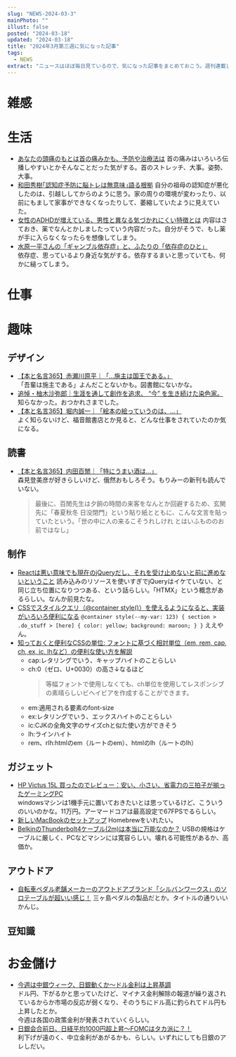 ```yaml
---
slug: "NEWS-2024-03-3"
mainPhoto: ""
illust: false
posted: "2024-03-18"
updated: "2024-03-18"
title: "2024年3月第三週に気になった記事"
tags:
  - NEWS
extract: "ニュースはほぼ毎日見ているので、気になった記事をまとめておこう。週刊連載したい。"
---
```


# 雑感

# 生活

- [あなたの頭痛のもとは首の痛みかも、予防や治療法は](https://natgeo.nikkeibp.co.jp/atcl/news/24/030800138/?P=3) 
  首の痛みはいろいろ伝播しやすいとかそんなことだった気がする。首のストレッチ、大事。姿勢、大事。
- [和田秀樹｢認知症予防に脳トレは無意味｣語る根拠](https://toyokeizai.net/articles/-/737364?page=5) 
  自分の祖母の認知症が悪化したのは、引越ししてからのように思う。家の周りの環境が変わったり、以前にもまして家事ができなくなったりして、萎縮していたように見えていた。
- [女性のADHDが増えている、男性と異なる気づかれにくい特徴とは](https://natgeo.nikkeibp.co.jp/atcl/news/24/011800031/?P=3) 
  内容はさておき、薬でなんとかしましたっていう内容だった。自分がそうで、もし薬が手に入らなくなったらを想像してしまう。
- [水原一平さんの「ギャンブル依存症」と、ふたりの「依存症のひと」](https://fujipon.hatenablog.com/entry/2024/03/22/001244)  
  依存症、思っているより身近な気がする。依存するまいと思っていても、何かに縋ってしまう。

# 仕事

# 趣味

## デザイン

- [【本と名言365】赤瀬川原平｜「…施主は国王である。」](https://casabrutus.com/categories/culture/399680)  
  「吾輩は施主である」よんだことないかも。図書館にないかな。
- [追悼・柚木沙弥郎｜生涯を通して創作を追求、 “今” を生き続けた染色家。](https://casabrutus.com/categories/design/398894) 
  知らなかった。おつかれさまでした。
- [【本と名言365】堀内誠一｜「絵本の絵っていうのは、…」](https://casabrutus.com/categories/culture/399723)  
  よく知らないけど、福音館書店とか見ると、どんな仕事をされていたのか気になる。

## 読書

- [【本と名言365】内田百閒｜「特にうまい酒は…」](https://casabrutus.com/categories/culture/400020)  
  森見登美彦が好きらしいけど、俄然おもしろそう。もりみーの新刊も読んでいない。
  > 最後に、百閒先生は夕餉の時間の来客をなんとか回避するため、玄関先に「春夏秋冬 日没閉門」という貼り紙とともに、こんな文言を貼っていたという。「世の中に人の来るこそうれしけれ とはいふもののお前ではなし」

## 制作

- [Reactは悪い意味でも現在のjQueryだし、それを受け止めないと前に進めないということ](https://zenn.dev/otowa/articles/9b3ce6246d4669) 
  読み込みのリソースを使いすぎでjQueryはイケていない、と同じ立ち位置になりつつある、という話らしい。「HTMX」という概念があるらしい。なんか前見たな。
- [CSSでスタイルクエリ（@container style()）を使えるようになると、実装がいろいろ便利になる](https://coliss.com/articles/build-websites/operation/css/superpowered-container-style-queries.html) 
  `
  @container style(--my-var: 123) {
  section > .do_stuff > [here] {
    color: yellow;
    background: maroon;
  }
  }
  `
  ええやん。
- [知っておくと便利なCSSの単位: フォントに基づく相対単位（em, rem, cap, ch, ex, ic, lhなど）の便利な使い方を解説](https://coliss.com/articles/build-websites/operation/css/relative-length-units-based-on-font.html)  
  - cap:レタリングでいう、キャップハイトのことらしい
  - ch:0（ゼロ、U+0030）の高さ↓なるほど
    >等幅フォントで使用しなくても、ch単位を使用してレスポンシブの素晴らしいビヘイビアを作成することができます。
  - em:適用される要素のfont-size
  - ex:レタリングでいう、エックスハイトのことらしい
  - ic:CJKの全角文字のサイズchと似た使い方ができそう
  - lh:ラインハイト
  - rem、rlh:htmlのem（ルートのem）、htmlのlh（ルートのlh）

## ガジェット

- [HP Victus 15L 買ったのでレビュー：安い、小さい、省電力の三拍子が揃ったゲーミングPC](https://chimolog.co/bto-hp-victus-15l/)  
  windowsマシンは1機手元に置いておきたいとは思っているけど、こういうのいいのかな。11万円。アーマードコアは最高設定で67FPSでるらしい。
- [新しいMacBookのセットアップ](https://zenn.dev/miyasic/articles/81f5fe3e3b060c) 
  Homebrewをいれたい。
- [BelkinのThunderbolt4ケーブル(2m)は本当に万能なのか？](https://qiita.com/tortilla/items/d4bb796da48a40a240e3) 
  USBの規格はケーブルに厳しく、PCなどマシンには寛容らしい。壊れる可能性があるか、高価か。

## アウトドア

- [自転車ペダル老舗メーカーのアウトドアブランド「シルバンワークス」のソロテーブルが超いい感じ！](https://www.bepal.net/archives/408414) 
  三ヶ島ペダルの製品だとか。タイトルの通りいいかんじ。

## 豆知識

# お金儲け

- [今週は中銀ウィーク、日銀動くか～ドル金利は上昇基調](http://hiroko.yutaka-shoji.co.jp/2024/03/blog-post_18.html)  
  ドル円、下がるかと思っていたけど、マイナス金利解除の報道が繰り返されているからか市場の反応が弱くなり、そのうちにドル高に釣られてドル円も上昇したとか。  
  今週は各国の政策金利が発表されていくらしい。
- [日銀会合前日、日経平均1000円超上昇～FOMCはタカ派に？！](http://hiroko.yutaka-shoji.co.jp/2024/03/1000fomc.html)  
  利下げが遠のく、中立金利があがるかも、らしい。いずれにしても日銀のアレしだい。
